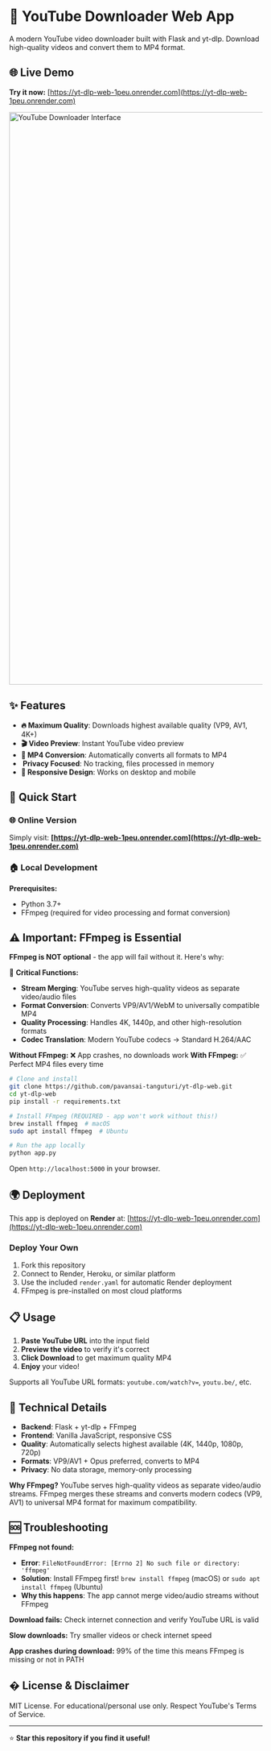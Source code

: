 # 🎥 YouTube Downloader Web App

A modern YouTube video downloader built with Flask and yt-dlp. Download high-quality videos and convert them to MP4 format.

## 🌐 Live Demo

**Try it now:** [https://yt-dlp-web-1peu.onrender.com](https://yt-dlp-web-1peu.onrender.com)

<img width="1792" height="1137" alt="YouTube Downloader Interface" src="https://github.com/user-attachments/assets/a0c8af9b-65de-4304-9f9c-14b242351eeb" />

## ✨ Features

- **🔥 Maximum Quality**: Downloads highest available quality (VP9, AV1, 4K+)
- **🎬 Video Preview**: Instant YouTube video preview 
- **🔄 MP4 Conversion**: Automatically converts all formats to MP4
- **️ Privacy Focused**: No tracking, files processed in memory
- **📱 Responsive Design**: Works on desktop and mobile

## 🚀 Quick Start

### 🌐 Online Version
Simply visit: **[https://yt-dlp-web-1peu.onrender.com](https://yt-dlp-web-1peu.onrender.com)**

### 🏠 Local Development
**Prerequisites:** 
- Python 3.7+
- FFmpeg (required for video processing and format conversion)

## ⚠️ Important: FFmpeg is Essential

**FFmpeg is NOT optional** - the app will fail without it. Here's why:

🎯 **Critical Functions:**
- **Stream Merging**: YouTube serves high-quality videos as separate video/audio files
- **Format Conversion**: Converts VP9/AV1/WebM to universally compatible MP4
- **Quality Processing**: Handles 4K, 1440p, and other high-resolution formats
- **Codec Translation**: Modern YouTube codecs → Standard H.264/AAC

**Without FFmpeg:** ❌ App crashes, no downloads work
**With FFmpeg:** ✅ Perfect MP4 files every time

```bash
# Clone and install
git clone https://github.com/pavansai-tanguturi/yt-dlp-web.git
cd yt-dlp-web
pip install -r requirements.txt

# Install FFmpeg (REQUIRED - app won't work without this!)
brew install ffmpeg  # macOS
sudo apt install ffmpeg  # Ubuntu

# Run the app locally
python app.py
```

Open `http://localhost:5000` in your browser.

## 🌍 Deployment

This app is deployed on **Render** at: [https://yt-dlp-web-1peu.onrender.com](https://yt-dlp-web-1peu.onrender.com)

### Deploy Your Own
1. Fork this repository
2. Connect to Render, Heroku, or similar platform  
3. Use the included `render.yaml` for automatic Render deployment
4. FFmpeg is pre-installed on most cloud platforms

## 📋 Usage

1. **Paste YouTube URL** into the input field
2. **Preview the video** to verify it's correct
3. **Click Download** to get maximum quality MP4
4. **Enjoy** your video!

Supports all YouTube URL formats: `youtube.com/watch?v=`, `youtu.be/`, etc.

## 🔧 Technical Details

- **Backend**: Flask + yt-dlp + FFmpeg
- **Frontend**: Vanilla JavaScript, responsive CSS
- **Quality**: Automatically selects highest available (4K, 1440p, 1080p, 720p)
- **Formats**: VP9/AV1 + Opus preferred, converts to MP4
- **Privacy**: No data storage, memory-only processing

**Why FFmpeg?** YouTube serves high-quality videos as separate video/audio streams. FFmpeg merges these streams and converts modern codecs (VP9, AV1) to universal MP4 format for maximum compatibility.

## 🆘 Troubleshooting

**FFmpeg not found:** 
- **Error**: `FileNotFoundError: [Errno 2] No such file or directory: 'ffmpeg'`
- **Solution**: Install FFmpeg first! `brew install ffmpeg` (macOS) or `sudo apt install ffmpeg` (Ubuntu)
- **Why this happens**: The app cannot merge video/audio streams without FFmpeg

**Download fails:** Check internet connection and verify YouTube URL is valid

**Slow downloads:** Try smaller videos or check internet speed

**App crashes during download:** 99% of the time this means FFmpeg is missing or not in PATH

## � License & Disclaimer

MIT License. For educational/personal use only. Respect YouTube's Terms of Service.

---

⭐ **Star this repository if you find it useful!**

